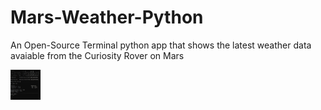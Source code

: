 # Mars-Weather-Python
An Open-Source Terminal python app that shows the latest weather data avaiable from the Curiosity Rover on Mars



<img src="whatitlookslike.png" alt="What it looks like" width="48px" height="48px">
